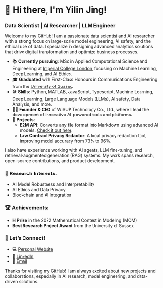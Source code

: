 # 👋 Hi there, I'm Yilin Jing!

### Data Scientist | AI Researcher | LLM Engineer

Welcome to my GitHub! I am a passionate data scientist and AI researcher with a strong focus on large-scale model engineering, AI safety, and the ethical use of data. I specialize in designing advanced analytics solutions that drive digital transformation and optimize business processes.

- 📚 **Currently pursuing**: MSc in Applied Computational Science and Engineering at [Imperial College London](https://www.imperial.ac.uk/), focusing on Machine Learning, Deep Learning, and AI Ethics.
- 🎓 **Graduated** with First-Class Honours in Communications Engineering from the [University of Sussex](https://www.sussex.ac.uk/).
- 🛠️ **Skills**: Python, MATLAB, JavaScript, Typescript, Machine Learning, Deep Learning, Large Language Models (LLMs), AI safety, Data Analysis, and more.
- 🧑‍💻 **Founder & CEO** of WISUP Technology Co., Ltd., where I lead the development of innovative AI-powered tools and platforms.
- 🔧 **Projects**: 
  - **E2M API**: Converts any file format into Markdown using advanced AI models. [Check it out here](https://github.com/Jing-yilin/E2M).
  - **Law Contract Privacy Redactor**: A local privacy redaction tool, improving model accuracy from 73% to 96%.
  
I also have experience working with AI agents, LLM fine-tuning, and retrieval-augmented generation (RAG) systems. My work spans research, open-source contributions, and product development.

### 🧠 Research Interests:
- AI Model Robustness and Interpretability
- AI Ethics and Data Privacy
- Blockchain and AI Integration

### 🏆 Achievements:
- **H Prize** in the 2022 Mathematical Contest in Modeling (MCM)
- **Best Research Project Award** from the University of Sussex

### 🚀 Let’s Connect!
- 💻 [Personal Website](https://jing10.top)
- 🔗 [LinkedIn](https://www.linkedin.com/in/yilin-jing-346903273)
- 💬 [Email](mailto:yilin.jing.ai@outlook.com)

Thanks for visiting my GitHub! I am always excited about new projects and collaborations, especially in AI research, model engineering, and data-driven solutions.
